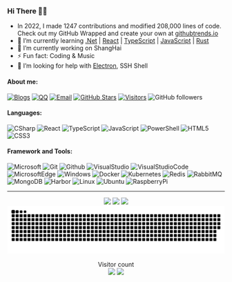 ### Hi There 👋😋

- In 2022, I made 1247 contributions and modified 208,000 lines of code. Check out my GitHub Wrapped and create your own at [githubtrends.io](https://www.githubtrends.io)
- 🍃 I’m currently learning [.Net](https://dotnet.microsoft.com/zh-cn/) | [React](https://react.docschina.org/) | [TypeScript](https://www.typescriptlang.org) | [JavaScript](https://developer.mozilla.org/zh-CN/docs/learn/JavaScript) | [Rust](https://course.rs/about-book.html)
- 🔭 I’m currently working on ShangHai
- ⚡ Fun fact: Coding & Music
- 🤔 I’m looking for help with [Electron](https://www.electronjs.org/zh), SSH Shell

#### About me:

[![Blogs](https://img.shields.io/badge/CNBlogs-3693F3?logo=GoogleHome&logoColor=white&style=flat-square)](https://www.cnblogs.com/dygood/)
[![QQ](https://img.shields.io/badge/QQ-9599ed?logo=TencentQQ&logoColor=white&style=flat-square)](https://qm.qq.com/cgi-bin/qm/qr?k=7nxtieNadHOuoeH9rqcWD4uTSGQ70J8W&noverify=0&personal_qrcode_source=3)
[![Email](https://img.shields.io/badge/Mail-d02109?logo=gmail&logoColor=white&style=flat-square)](mailto:joes_du@foxmail.com)
[![GitHub Stars](https://img.shields.io/github/stars/joesdu?color=2da44e&label=GitHub%20Stars&logo=Github&style=flat-square)](https://github.com/joesdu)
[![Visitors](https://visitor-badge.laobi.icu/badge?page_id=joesdu.joesdu&left_text=Visitors&left_color=red&right_color=green)](https://github.com/joesdu)
![GitHub followers](https://img.shields.io/github/followers/joesdu?label=Followers&style=flat-square)

#### Languages:

![CSharp](https://img.shields.io/badge/CSharp-2e2960?logo=CSharp&logoColor=white&style=flat-square)
![React](https://img.shields.io/badge/React-51adc2?logo=React&logoColor=white&style=flat-square)
![TypeScript](https://img.shields.io/badge/TypeScript-3178c6?logo=TypeScript&logoColor=white&style=flat-square)
![JavaScript](https://img.shields.io/badge/JavaScript-F7DF1E?logo=JavaScript&logoColor=333&style=flat-square)
![PowerShell](https://img.shields.io/badge/PowerShell-cc375d?logo=Powershell&logoColor=white&style=flat-square)
![HTML5](https://img.shields.io/badge/HTML5-E34F26?logo=HTML5&logoColor=fff&style=flat-square)
![CSS3](https://img.shields.io/badge/CSS3-1572B6?logo=CSS3&logoColor=fff&style=flat-square)

#### Framework and Tools:

![Microsoft](https://img.shields.io/badge/Microsoft-999999?logo=Microsoft&logoColor=white&style=flat-square)
![Git](https://img.shields.io/badge/Git-F05032?logo=Git&logoColor=white&style=flat-square)
![Github](https://img.shields.io/badge/GitHub-161b22?logo=GitHub&logoColor=white&style=flat-square)
![VisualStudio](https://img.shields.io/badge/VisualStudio-a578dc?logo=VisualStudio&logoColor=white&style=flat-square)
![VisualStudioCode](https://img.shields.io/badge/VisualStudioCode-24bfa5?logo=VisualStudioCode&logoColor=white&style=flat-square)
![MicrosoftEdge](https://img.shields.io/badge/MicrosoftEdge-0078D7?logo=MicrosoftEdge&logoColor=white&style=flat-square)
![Windows](https://img.shields.io/badge/Windows-3776AB?logo=Windows&logoColor=white&style=flat-square)
![Docker](https://img.shields.io/badge/Docker-003f8c?logo=Docker&logoColor=white&style=flat-square)
![Kubernetes](https://img.shields.io/badge/Kubernetes-326de6?logo=Kubernetes&logoColor=white&style=flat-square)
![Redis](https://img.shields.io/badge/Redis-ce332a?logo=Redis&logoColor=white&style=flat-square)
![RabbitMQ](https://img.shields.io/badge/RabbitMQ-ff6600?logo=RabbitMQ&logoColor=white&style=flat-square)
![MongoDB](https://img.shields.io/badge/MongoDB-023430?logo=MongoDB&logoColor=white&style=flat-square)
![Harbor](https://img.shields.io/badge/Harbor-00364d?logo=Harbor&logoColor=white&style=flat-square)
![Linux](https://img.shields.io/badge/Linux-343846?logo=Linux&logoColor=white&style=flat-square)
![Ubuntu](https://img.shields.io/badge/Ubuntu-e95420?logo=Ubuntu&logoColor=white&style=flat-square)
![RaspberryPi](https://img.shields.io/badge/RaspberryPi-cd2355?logo=RaspberryPi&logoColor=white&style=flat-square)

---

<p align="center"> 
  <img src="https://github-readme-stats.vercel.app/api?username=joesdu&hide_title=false&hide_border=true&show_icons=true&include_all_commits=true&line_height=21&bg_color=0,EC6C6C,FFD479,FFFC79,73FA79&theme=graywhite&locale=cn&count_private=true" />
  <img src="https://github-readme-stats.vercel.app/api/top-langs/?username=joesdu&hide_title=false&hide_border=true&layout=compact&bg_color=0,73FA79,73FDFF,D783FF&theme=graywhite&locale=cn&count_private=true" />
  <img src="https://github-profile-trophy.vercel.app/?username=joesdu&theme=monokai&column=7&no-frame=true&no-bg=true" />
  <img src="./assets/github-contribution-grid-snake.svg" />
</p>

<p align="center"> 
  Visitor count<br>
  <img src="https://profile-counter.glitch.me/joesdu/count.svg" />
  <img src="wechat-official-account.png" />
</p>

<!--[![GitHub Trends SVG](https://api.githubtrends.io/user/svg/joesdu/langs?time_range=one_year&include_private=True&compact=True&theme=dark)](https://githubtrends.io)-->

<!--
![github-wrapped](https://user-images.githubusercontent.com/13188169/208610932-a5640923-86b7-44ce-af8c-2892dd364f3f.png)

[![GitHub Trends SVG](https://api.githubtrends.io/user/svg/joesdu/langs?time_range=one_year&include_private=True&compact=True&theme=dark)](https://githubtrends.io)-->

<!--
**joesdu/joesdu** is a ✨ _special_ ✨ repository because its `README.md` (this file) appears on your GitHub profile.

Here are some ideas to get you started:

- 👯 I’m looking to collaborate on ...

- 💬 Ask me about ...
- 📫 How to reach me: ...
- 😄 Pronouns: ...
-->
